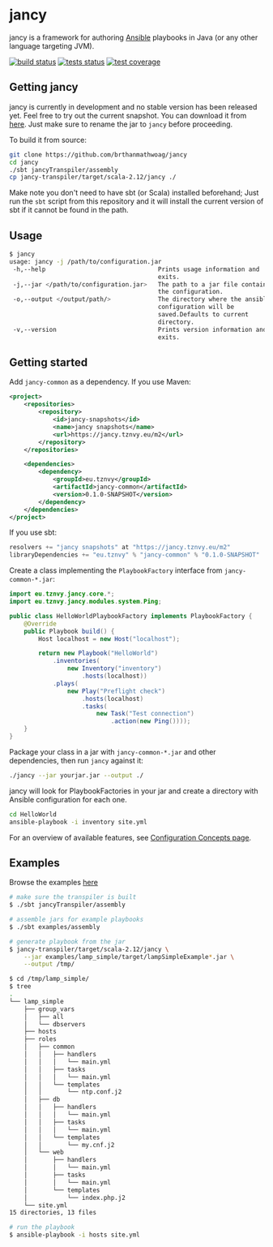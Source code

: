 # jancy

jancy is a framework for authoring [Ansible](https://www.ansible.com/) playbooks in Java (or any other language
targeting JVM).

[![build status](https://jancy.tznvy.eu/content/buildstatus.svg)](https://travis-ci.org/brthanmathwoag/jancy)
[![tests status](https://jancy.tznvy.eu/content/testsstatus.svg)](https://travis-ci.org/brthanmathwoag/jancy)
[![test coverage](https://jancy.tznvy.eu/content/coveragestatus.svg)](https://travis-ci.org/brthanmathwoag/jancy)

## Getting jancy

jancy is currently in development and no stable version has been released yet. Feel free to try out the current snapshot.
You can download it from [here](https://jancy.tznvy.eu/m2/eu/tznvy/jancy-transpiler_2.12/0.1.0-SNAPSHOT/jancy-transpiler_2.12-0.1.0-SNAPSHOT.jar).
Just make sure to rename the jar to `jancy` before proceeding.

To build it from source:

```bash
git clone https://github.com/brthanmathwoag/jancy
cd jancy
./sbt jancyTranspiler/assembly
cp jancy-transpiler/target/scala-2.12/jancy ./
```

Make note you don't need to have sbt (or Scala) installed beforehand; Just run the `sbt` script from
this repository and it will install the current version of sbt if it cannot be found in the path.

## Usage

```bash
$ jancy
usage: jancy -j /path/to/configuration.jar
 -h,--help                               Prints usage information and
                                         exits.
 -j,--jar </path/to/configuration.jar>   The path to a jar file containing
                                         the configuration.
 -o,--output </output/path/>             The directory where the ansible
                                         configuration will be
                                         saved.Defaults to current
                                         directory.
 -v,--version                            Prints version information and
                                         exits.
```

## Getting started

Add `jancy-common` as a dependency. If you use Maven:

```xml
<project>
    <repositories>
        <repository>
            <id>jancy-snapshots</id>
            <name>jancy snapshots</name>
            <url>https://jancy.tznvy.eu/m2</url>
        </repository>
    </repositories>

    <dependencies>
        <dependency>
            <groupId>eu.tznvy</groupId>
            <artifactId>jancy-common</artifactId>
            <version>0.1.0-SNAPSHOT</version>
        </dependency>
    </dependencies>
</project>
```

If you use sbt:

```scala
resolvers += "jancy snapshots" at "https://jancy.tznvy.eu/m2"
libraryDependencies += "eu.tznvy" % "jancy-common" % "0.1.0-SNAPSHOT"
```

Create a class implementing the `PlaybookFactory` interface from `jancy-common-*.jar`:

```java
import eu.tznvy.jancy.core.*;
import eu.tznvy.jancy.modules.system.Ping;

public class HelloWorldPlaybookFactory implements PlaybookFactory {
    @Override
    public Playbook build() {
        Host localhost = new Host("localhost");

        return new Playbook("HelloWorld")
            .inventories(
                new Inventory("inventory")
                    .hosts(localhost))
            .plays(
                new Play("Preflight check")
                    .hosts(localhost)
                    .tasks(
                        new Task("Test connection")
                            .action(new Ping())));
    }
}
```

Package your class in a jar with `jancy-common-*.jar` and other dependencies, then run `jancy` against it:

```bash
./jancy --jar yourjar.jar --output ./
```

jancy will look for PlaybookFactories in your jar and create a directory with Ansible configuration for each
one.

```bash
cd HelloWorld
ansible-playbook -i inventory site.yml
```

For an overview of available features, see [Configuration Concepts page](https://jancy.tznvy.eu/concepts).

## Examples

Browse the examples [here](https://github.com/brthanmathwoag/jancy/tree/master/examples)

```bash
# make sure the transpiler is built
$ ./sbt jancyTranspiler/assembly

# assemble jars for example playbooks
$ ./sbt examples/assembly

# generate playbook from the jar
$ jancy-transpiler/target/scala-2.12/jancy \
    --jar examples/lamp_simple/target/lampSimpleExample*.jar \
    --output /tmp/

$ cd /tmp/lamp_simple/
$ tree
.
└── lamp_simple
    ├── group_vars
    │   ├── all
    │   └── dbservers
    ├── hosts
    ├── roles
    │   ├── common
    │   │   ├── handlers
    │   │   │   └── main.yml
    │   │   ├── tasks
    │   │   │   └── main.yml
    │   │   └── templates
    │   │       └── ntp.conf.j2
    │   ├── db
    │   │   ├── handlers
    │   │   │   └── main.yml
    │   │   ├── tasks
    │   │   │   └── main.yml
    │   │   └── templates
    │   │       └── my.cnf.j2
    │   └── web
    │       ├── handlers
    │       │   └── main.yml
    │       ├── tasks
    │       │   └── main.yml
    │       └── templates
    │           └── index.php.j2
    └── site.yml
15 directories, 13 files

# run the playbook
$ ansible-playbook -i hosts site.yml
```
